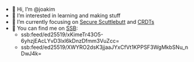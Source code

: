 - 👋 Hi, I’m @joakim
- 🌱 I’m interested in learning and making stuff
- 👀 I’m currently focusing on [Secure Scuttlebutt](https://ssbc.github.io/scuttlebutt-protocol-guide/) and [CRDTs](https://github.com/yjs/yjs)
- 💬 You can find me on [SSB](https://scuttlebutt.nz/):
  - ssb:feed/ed25519/xKimeTr43O5-6yhzjEAcLYvD3lxl6kDnzDfmm3VuZcc=
  - ssb:feed/ed25519/XWYRO2dsK3jjaaJYxCfVt1KPPSF3WgMkbSNu_nDwJ4k=
